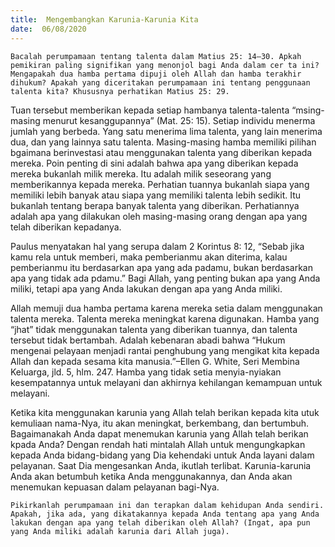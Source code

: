 ```yaml
---
title:  Mengembangkan Karunia-Karunia Kita
date:  06/08/2020
---
```


`Bacalah perumpamaan tentang talenta dalam Matius 25: 14–30. Apkah pemikiran paling signifikan yang menonjol bagi Anda dalam cer ta ini? Mengapakah dua hamba pertama dipuji oleh Allah dan hamba terakhir dihukum? Apakah yang diceritakan perumpamaan ini tentang penggunaan talenta kita? Khususnya perhatikan Matius 25: 29.`

Tuan tersebut memberikan kepada setiap hambanya talenta-talenta “msing-masing menurut kesanggupannya” (Mat. 25: 15). Setiap individu menerma jumlah yang berbeda. Yang satu menerima lima talenta, yang lain menerima dua, dan yang lainnya satu talenta. Masing-masing hamba memiliki pilihan bgaimana berinvestasi atau menggunakan talenta yang diberikan kepada mereka. Poin penting di sini adalah bahwa apa yang diberikan kepada mereka bukanlah milik mereka. Itu adalah milik seseorang yang memberikannya kepada mereka. Perhatian tuannya bukanlah siapa yang memiliki lebih banyak atau siapa yang memiliki talenta lebih sedikit. Itu bukanlah tentang berapa banyak talenta yang diberikan. Perhatiannya adalah apa yang dilakukan oleh masing-masing orang dengan apa yang telah diberikan kepadanya.

Paulus menyatakan hal yang serupa dalam 2 Korintus 8: 12, “Sebab jika kamu rela untuk memberi, maka pemberianmu akan diterima, kalau pemberianmu itu berdasarkan apa yang ada padamu, bukan berdasarkan apa yang tidak ada pdamu.” Bagi Allah, yang penting bukan apa yang Anda miliki, tetapi apa yang Anda lakukan dengan apa yang Anda miliki.

Allah memuji dua hamba pertama karena mereka setia dalam menggunakan talenta mereka. Talenta mereka meningkat karena digunakan. Hamba yang “jhat” tidak menggunakan talenta yang diberikan tuannya, dan talenta tersebut tidak bertambah. Adalah kebenaran abadi bahwa “Hukum mengenai pelayaan menjadi rantai penghubung yang mengikat kita kepada Allah dan kepada sesama kita manusia.”–Ellen G. White, Seri Membina Keluarga, jld. 5, hlm. 247. Hamba yang tidak setia menyia-nyiakan kesempatannya untuk melayani dan akhirnya kehilangan kemampuan untuk melayani.

Ketika kita menggunakan karunia yang Allah telah berikan kepada kita utuk kemuliaan nama-Nya, itu akan meningkat, berkembang, dan bertumbuh. Bagaimanakah Anda dapat menemukan karunia yang Allah telah berikan kpada Anda? Dengan rendah hati mintalah Allah untuk mengungkapkan kepada Anda bidang-bidang yang Dia kehendaki untuk Anda layani dalam pelayanan. Saat Dia mengesankan Anda, ikutlah terlibat. Karunia-karunia Anda akan betumbuh ketika Anda menggunakannya, dan Anda akan menemukan kepuasan dalam pelayanan bagi-Nya.

`Pikirkanlah perumpamaan ini dan terapkan dalam kehidupan Anda sendiri. Apakah, jika ada, yang dikatakannya kepada Anda tentang apa yang Anda lakukan dengan apa yang telah diberikan oleh Allah? (Ingat, apa pun yang Anda miliki adalah karunia dari Allah juga).`